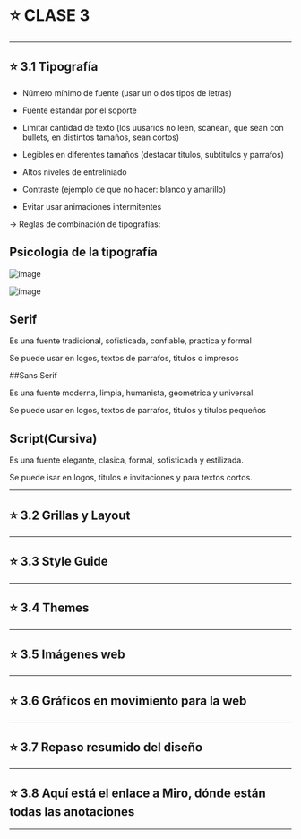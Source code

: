 # :star: CLASE 3

---


## :star: 3.1 Tipografía

- Número mínimo de fuente (usar un o dos tipos de letras)

- Fuente estándar por el soporte

- Limitar cantidad de texto (los uusarios no leen, scanean, que sean con bullets, en distintos tamaños, sean cortos)

- Legibles en diferentes tamaños (destacar titulos, subtitulos y parrafos)

- Altos niveles de entreliniado

- Contraste (ejemplo de que no hacer: blanco y amarillo)

- Evitar usar animaciones intermitentes

-> Reglas de combinación de tipografías:

## Psicologia de la tipografía

![image](https://github.com/eugenia1984/UTN-FRSR-Programacion/assets/72580574/a2c08b8a-a013-405e-aebe-209225abadbd)

![image](https://github.com/eugenia1984/UTN-FRSR-Programacion/assets/72580574/87835cc2-c532-4627-a9fb-f6067c974489)

## Serif

Es una fuente tradicional, sofisticada, confiable, practica y formal

Se puede usar en logos, textos de parrafos, titulos o impresos

##Sans Serif

Es una fuente moderna, limpia, humanista, geometrica y universal.

Se puede usar en logos, textos de parrafos, titulos y titulos pequeños

## Script(Cursiva)

Es una fuente elegante, clasica, formal, sofisticada y estilizada.

Se puede isar en logos, titulos e invitaciones y para textos cortos.


---

## :star: 3.2 Grillas y Layout

---


## :star: 3.3 Style Guide

---

## :star: 3.4 Themes

---


## :star: 3.5 Imágenes web

---

## :star: 3.6 Gráficos en movimiento para la web

---


## :star: 3.7 Repaso resumido del diseño

---

## :star: 3.8 Aquí está el enlace a Miro, dónde están todas las anotaciones

---
